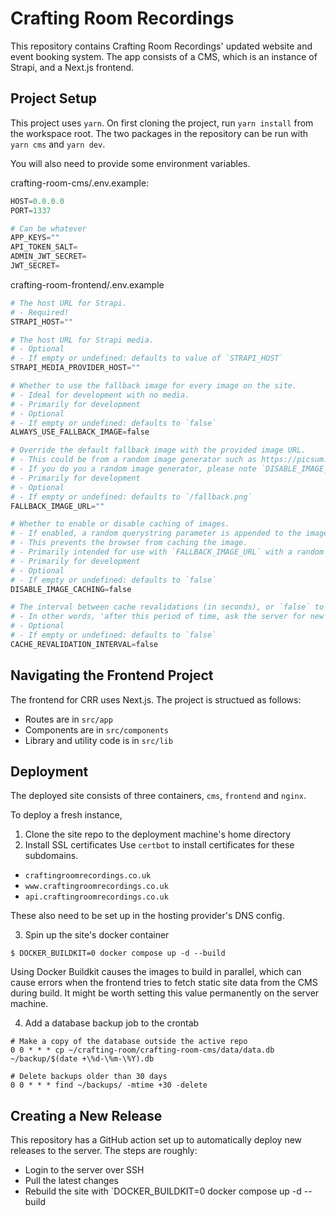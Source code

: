 # Crafting Room Recordings

This repository contains Crafting Room Recordings' updated website and event booking system. The app consists of a CMS, which is an instance of Strapi, and a Next.js frontend.

## Project Setup
This project uses `yarn`. On first cloning the project, run `yarn install` from the workspace root. The two packages in the repository can be run with `yarn cms` and `yarn dev`.

You will also need to provide some environment variables.

crafting-room-cms/.env.example:
```python
HOST=0.0.0.0
PORT=1337

# Can be whatever
APP_KEYS=""
API_TOKEN_SALT=
ADMIN_JWT_SECRET=
JWT_SECRET=
```

crafting-room-frontend/.env.example
```python
# The host URL for Strapi.
# - Required!
STRAPI_HOST=""

# The host URL for Strapi media.
# - Optional
# - If empty or undefined: defaults to value of `STRAPI_HOST`
STRAPI_MEDIA_PROVIDER_HOST=""

# Whether to use the fallback image for every image on the site.
# - Ideal for development with no media.
# - Primarily for development
# - Optional
# - If empty or undefined: defaults to `false`
ALWAYS_USE_FALLBACK_IMAGE=false

# Override the default fallback image with the provided image URL.
# - This could be from a random image generator such as https://picsum.photos
# - If you do you a random image generator, please note `DISABLE_IMAGE_CACHING` below
# - Primarily for development
# - Optional
# - If empty or undefined: defaults to `/fallback.png`
FALLBACK_IMAGE_URL=""

# Whether to enable or disable caching of images.
# - If enabled, a random querystring parameter is appended to the image URL.
# - This prevents the browser from caching the image.
# - Primarily intended for use with `FALLBACK_IMAGE_URL` with a random image generator
# - Primarily for development
# - Optional
# - If empty or undefined: defaults to `false`
DISABLE_IMAGE_CACHING=false

# The interval between cache revalidations (in seconds), or `false` to disable.
# - In other words, 'after this period of time, ask the server for new data on the next request'.
# - Optional
# - If empty or undefined: defaults to `false`
CACHE_REVALIDATION_INTERVAL=false
```

## Navigating the Frontend Project

The frontend for CRR uses Next.js. The project is structued as follows:
- Routes are in `src/app`
- Components are in `src/components`
- Library and utility code is in `src/lib`

## Deployment 
The deployed site consists of three containers, `cms`, `frontend` and `nginx`. 

To deploy a fresh instance, 
1. Clone the site repo to the deployment machine's home directory
2. Install SSL certificates
Use `certbot` to install certificates for these subdomains.
  - `craftingroomrecordings.co.uk`
  - `www.craftingroomrecordings.co.uk`
  - `api.craftingroomrecordings.co.uk`
 
These also need to be set up in the hosting provider's DNS config.

3. Spin up the site's docker container
```
$ DOCKER_BUILDKIT=0 docker compose up -d --build
```

Using Docker Buildkit causes the images to build in parallel, which can cause errors when the frontend tries to fetch static site data from the CMS during build. It might be worth setting this value permanently on the server machine.

4. Add a database backup job to the crontab
```
# Make a copy of the database outside the active repo
0 0 * * * cp ~/crafting-room/crafting-room-cms/data/data.db ~/backup/$(date +\%d-\%m-\%Y).db

# Delete backups older than 30 days
0 0 * * * find ~/backups/ -mtime +30 -delete
```

## Creating a New Release
This repository has a GitHub action set up to automatically deploy new releases to the server. The steps are roughly:
- Login to the server over SSH
- Pull the latest changes
- Rebuild the site with `DOCKER_BUILDKIT=0 docker compose up -d --build
